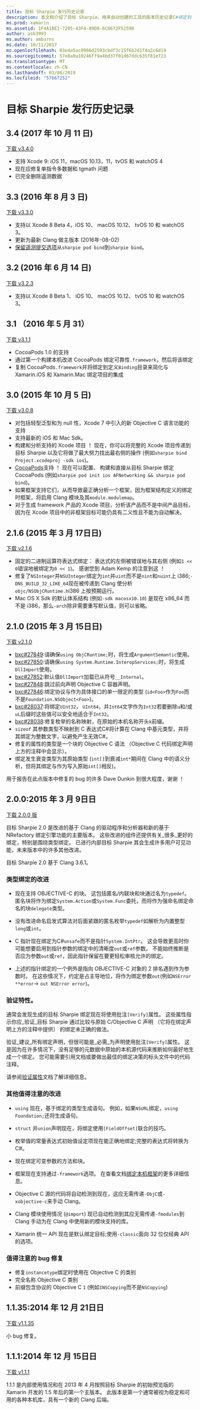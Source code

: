 ```yaml
---
title: 目标 Sharpie 发行历史记录
description: 本文档介绍了目标 Sharpie，用来自动创建的工具的版本历史记录C#绑定到 OBJECTIVE-C 代码。
ms.prod: xamarin
ms.assetid: 1F4A1BE1-7205-43F4-89D0-6C8672F52598
author: asb3993
ms.author: amburns
ms.date: 10/11/2017
ms.openlocfilehash: 03e4a5ac8906d2593cbdf3c15f6b2d1f4a2c6d19
ms.sourcegitcommit: 57e8a0a10246ff9a4bd37f01d67ddc635f81e723
ms.translationtype: MT
ms.contentlocale: zh-CN
ms.lasthandoff: 03/08/2019
ms.locfileid: "57667252"
---
```

# <a name="objective-sharpie-release-history"></a>目标 Sharpie 发行历史记录

## <a name="34-october-11-2017"></a>3.4 (2017 年 10 月 11 日)

[下载 v3.4.0](https://dl.xamarin.com/objective-sharpie/ObjectiveSharpie-3.4.0.pkg)

* 支持 Xcode 9: iOS 11，macOS 10.13，11，tvOS 和 watchOS 4
* 现在应修复单指令多数据和 tgmath 问题
* 已完全删除遥测数据

## <a name="33-august-3-2016"></a>3.3 (2016 年 8 月 3 日)

[下载 v3.3.0](https://download.xamarin.com/objective-sharpie/ObjectiveSharpie-3.3.0.pkg)

* 支持以 Xcode 8 Beta 4，iOS 10、 macOS 10.12、 tvOS 10 和 watchOS 3。
* 更新为最新 Clang 做主版本 (2016年-08-02)
* [保留遥测提交选项](https://twitter.com/Symbiatch/status/760373403878559744)从`sharpie pod bind`到`sharpie bind`。

## <a name="32-june-14-2016"></a>3.2 (2016 年 6 月 14 日)

[下载 v3.2.3](https://download.xamarin.com/objective-sharpie/ObjectiveSharpie-3.2.3.pkg)

* 支持以 Xcode 8 Beta 1、 iOS 10、 macOS 10.12、 tvOS 10 和 watchOS 3。

## <a name="31-may-31-2016"></a>3.1 （2016 年 5 月 31）

[下载 v3.1.1](https://download.xamarin.com/objective-sharpie/ObjectiveSharpie-3.1.1.pkg)

* CocoaPods 1.0 的支持
* 通过第一个构建本机改进 CocoaPods 绑定可靠性`.framework`，然后将该绑定
* 复制 CocoaPods`.framework`并将绑定到定义`Binding`目录来简化与 Xamarin.iOS 和 Xamarin.Mac 绑定项目的集成

## <a name="30-october-5-2015"></a>3.0 (2015 年 10 月 5 日)

[下载 v3.0.8](https://download.xamarin.com/objective-sharpie/ObjectiveSharpie-3.0.8.pkg)

* 对包括轻型泛型和为 null 性，Xcode 7 中引入的新 Objective C 语言功能的支持
* 支持最新的 iOS 和 Mac Sdk。
* 构建和分析支持的 Xcode 项目 ！ 现在，你可以将完整的 Xcode 项目传递到目标 Sharpie 以及它将做了最大努力找出最右侧的操作 (例如`sharpie bind Project.xcodeproj -sdk ios`)。
* [CocoaPods](https://cocoapods.org)支持 ！ 现在可以配置、 构建和直接从目标 Sharpie 绑定 CocoaPods (例如`sharpie pod init ios AFNetworking && sharpie pod bind`)。
* 如果框架支持它们，从而导致最正确分析一个框架，因为框架结构定义的绑定时框架，将启用 Clang 模块及其`module.modulemap`。
* 对于生成 framework 产品的 Xcode 项目，分析该产品而不是中间产品目标，因为在 Xcode 项目中的非框架目标可能仍具有二义性且不能为自动解决。

## <a name="216-march-17-2015"></a>2.1.6 (2015 年 3 月 17日日)

[下载 v2.1.6](https://download.xamarin.com/objective-sharpie/ObjectiveSharpie-2.1.6.pkg)

* 固定的二进制运算符表达式绑定： 表达式的左侧被错误地与其右侧 (例如`1 << 0`错误地被绑定为`0 << 1`)。 感谢您到 Adam Kemp 的注意到这 ！
* 修复了`NSInteger`并`NSUInteger`绑定为`int`并`uint`而不是`nint`和`nuint`上 i386;`-DNS_BUILD_32_LIKE_64`现在被传递到 Clang 使分析`objc/NSObjCRuntime.h`i386 上按预期运行。
* Mac OS X Sdk 的默认体系结构 (例如`-sdk macosx10.10`) 是现在 x86_64 而不是 i386，那么`-arch`除非需要重写默认值，则可以省略。

## <a name="210-march-15-2015"></a>2.1.0 (2015 年 3 月 15日日)

[下载 v2.1.0](https://download.xamarin.com/objective-sharpie/ObjectiveSharpie-2.1.0.pkg)

* [bxc#27849](https://bugzilla.xamarin.com/show_bug.cgi?id=27849):请确保`using ObjCRuntime;`时，将生成`ArgumentSemantic`使用。
* [bxc#27850](https://bugzilla.xamarin.com/show_bug.cgi?id=27850):请确保`using System.Runtime.InteropServices;`时，将生成`DllImport`使用。
* [bxc#27852](https://bugzilla.xamarin.com/show_bug.cgi?id=27852):默认值`DllImport`加载已从符号`__Internal`。
* [bxc#27848](https://bugzilla.xamarin.com/show_bug.cgi?id=27848):跳过前向声明 Objective C 容器声明。
* [bxc#27846](https://bugzilla.xamarin.com/show_bug.cgi?id=27846):绑定协议与作为具体接口的单一限定的类型 (`id<Foo>`作为`Foo`而不是`Foundation.NSObject<Foo>`)。
* [bxc#28037](https://bugzilla.xamarin.com/show_bug.cgi?id=28037):将绑定`UInt32`， `UInt64`，并`Int64`文字作为`Int32`若要删除`u`和/或`uL`后缀时这些值可以安全地适合于`Int32`。
* [bxc#28038](https://bugzilla.xamarin.com/show_bug.cgi?id=28038):修复枚举的名称映射，在原始的本机名称开头`k`前缀。
* `sizeof` 其参数类型不映射到 C 表达式C#将计算在 Clang 中基元类型，并将其绑定为整数文字，以避免产生无效C#。
* 修复的属性的类型是一个块的 Objective C 语法 （Objective C 代码绑定声明上方的注释中会显示）。
* 绑定发生衰变类型为其原始类型 (`int[]`到衰减`int*`期间在 Clang 中的语义分析，但将其绑定与作为写入原始`int[]`相反)。

用于报告在此点版本中修复的 bug 的许多 Dave Dunkin 到很大程度，谢谢 ！

## <a name="200-march-9-2015"></a>2.0.0:2015 年 3 月 9日日

[下载 2.0.0 版](https://download.xamarin.com/objective-sharpie/ObjectiveSharpie-2.0.0.pkg)

目标 Sharpie 2.0 是改进的基于 Clang 的驱动程序和分析器和新的基于 NRefactory 绑定引擎功能的主要版本。 这些改进的组件还提供有关_很多_更好的绑定，特别是围绕类型绑定。 已进行内部目标 Sharpie 其会生成许多用户可见功能，未来版本中的许多其他改进。

目标 Sharpie 2.0 基于 Clang 3.6.1。

### <a name="type-binding-improvements"></a>类型绑定的改进

* 现在支持 OBJECTIVE-C 的块。 这包括匿名/内联块和块通过名为`typedef`。 匿名块将作为绑定`System.Action`或`System.Func`委托，而将作为强命名绑定命名的块`delegate`类型。

* 没有改进命名启发式算法对后面紧跟的匿名枚举`typedef`如解析为内置整型`long`或`int`。

* C 指针现在绑定为C#`unsafe`而不是指针`System.IntPtr`。 这会导致更高时你可能想要启用到指针参数的绑定中的清晰度`out`或`ref`参数。 不能始终推断是否应为参数`out`或`ref`，因此指针保留在要更轻松审核允许的绑定。

* 上述的指针绑定的一个例外是指向 OBJECTIVE-C 对象的 2 排名遇到作为参数时。 在这些情况下，约定是占主导地位，将作为绑定参数`out`(例如`NSError **error`→ `out NSError error`)。

### <a name="verify-attribute"></a>验证特性。

通常会发现生成的目标 Sharpie 绑定现在将使用批注`[Verify]`属性。 这些属性指示你应_验证_目标 Sharpie 通过比较与原始 C/Objective C 声明 （它将在绑定声明上方的注释中提供） 的绑定未正确的做法。

验证_建议_所有绑定声明，但很可能是_必需_为声明使用批注`[Verify]`属性。 这是因为在许多情况下，没有足够的元数据中原始的本机源代码来推断如何最好地生成一个绑定。 您可能需要引用文档或要做出最佳的绑定决策的标头文件中的代码注释。

请参阅[验证属性](~/cross-platform/macios/binding/objective-sharpie/platform/verify.md)文档了解详细信息。

### <a name="other-notable-improvements"></a>其他值得注意的改进

* `using` 现在，基于绑定的类型生成语句。 例如，如果`NSURL`绑定，`using Foundation;`还将生成语句。

* `struct` 并`union`声明现在，将绑定使用`[FieldOffset]`联合的技巧。

* 枚举值的常量表达式初始值设定项现在能正确地绑定;完整的表达式将转换为C#。

* 现在绑定可变参数的方法和块。

* 框架现在支持通过`-framework`选项。 在查看文档[绑定本机框架](https://developer.xamarin.com/guides/ios/advanced_topics/binding_objective-c/objective_sharpie/#frameworks)的更多详细信息。

* Objective C 源的代码将自动检测到现在，这应无需传递`-ObjC`或`-xobjective-c`来手动 Clang。

* Clang 模块使用情况 (`@import`) 现已自动检测到其应无需传递`-fmodules`到 Clang 手动为在 Clang 中使用新的模块支持的库。

* Xamarin 统一 API 现在是默认绑定目标;使用`-classic`面向 32 位仅经典 API 的选项。

### <a name="notable-bug-fixes"></a>值得注意的 bug 修复

* 修复`instancetype`绑定时使用在 Objective C 的类别
* 完全名称 Objective C 类别
* 前缀包含协议的 Objective C `I` (例如`INSCopying`而不是`NSCopying`)

## <a name="1135-december-21-2014"></a>1.1.35:2014 年 12 月 21日日

[下载 v1.1.35](https://download.xamarin.com/objective-sharpie/ObjectiveSharpie-1.1.35.pkg)

小 bug 修复。

## <a name="111-december-15-2014"></a>1.1.1:2014 年 12 月 15日日

[下载 v1.1.1](https://download.xamarin.com/objective-sharpie/ObjectiveSharpie-1.1.1.pkg)

1.1.1 是内部使用情况和在 2013 年 4 月按照目标 Sharpie 的初始预览版的 Xamarin 开发的 1.5 年后的第一个主版本。 此版本是第一个通常被视为稳定和可用的各种本机库，具有一个新的 Clang 后端。

